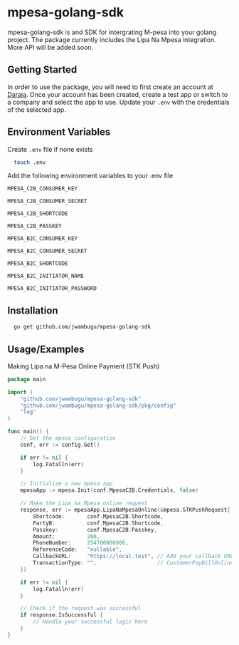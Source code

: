 # mpesa-golang-sdk

mpesa-golang-sdk is and SDK for intergrating M-pesa into your golang project. The package currently includes the Lipa Na
Mpesa integration. More API will be added soon.

## Getting Started

In order to use the package, you will need to first create an account at [Daraja](https://developer.safaricom.co.ke).
Once your account has been created, create a test app or switch to a company and select the app to use. Update
your `.env` with the credentials of the selected app.

## Environment Variables

Create `.env` file if none exists

```bash
  touch .env
```

Add the following environment variables to your .env file

`MPESA_C2B_CONSUMER_KEY`

`MPESA_C2B_CONSUMER_SECRET`

`MPESA_C2B_SHORTCODE`

`MPESA_C2B_PASSKEY`

`MPESA_B2C_CONSUMER_KEY`

`MPESA_B2C_CONSUMER_SECRET`

`MPESA_B2C_SHORTCODE`

`MPESA_B2C_INITIATOR_NAME`

`MPESA_B2C_INITIATOR_PASSWORD`

## Installation

```bash 
  go get github.com/jwambugu/mpesa-golang-sdk
```

## Usage/Examples

Making Lipa na M-Pesa Online Payment (STK Push)

```go
package main

import (
	"github.com/jwambugu/mpesa-golang-sdk"
	"github.com/jwambugu/mpesa-golang-sdk/pkg/config"
	"log"
)

func main() {
	// Get the mpesa configuration
	conf, err := config.Get()

	if err != nil {
		log.Fatalln(err)
	}

	// Initialize a new mpesa app
	mpesaApp := mpesa.Init(conf.MpesaC2B.Credentials, false)

	// Make the Lipa na Mpesa online request
	response, err := mpesaApp.LipaNaMpesaOnline(&mpesa.STKPushRequest{
		Shortcode:       conf.MpesaC2B.Shortcode,
		PartyB:          conf.MpesaC2B.Shortcode,
		Passkey:         conf.MpesaC2B.Passkey,
		Amount:          200,
		PhoneNumber:     254700000000,
		ReferenceCode:   "nullable",
		CallbackURL:     "https://local.test", // Add your callback URL here
		TransactionType: "",                   // CustomerPayBillOnline or CustomerBuyGoodsOnline 
	})

	if err != nil {
		log.Fatalln(err)
	}

	// Check if the request was successful
	if response.IsSuccessful {
		// Handle your successful logic here 
	}
}
```

  